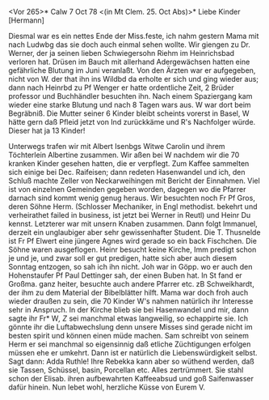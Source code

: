 <Vor 265>* Calw 7 Oct 78
 <(in Mt Clem. 25. Oct Abs)>*
Liebe Kinder [Hermann]

Diesmal war es ein nettes Ende der Miss.feste, ich nahm gestern Mama mit nach Ludwbg das sie doch auch einmal sehen wollte. Wir giengen zu Dr. Werner, der ja seinen lieben Schwiegersohn Riehm im Heinrichsbad verloren hat. Drüsen im Bauch mit allerhand Adergewächsen hatten eine gefährliche Blutung im Juni veranlaßt. Von den Ärzten war er aufgegeben, nicht von W. der that ihn ins Wildbd da erholte er sich und ging wieder aus; dann nach Heinrbd zu Pf Wenger er hatte ordentliche Zeit, 2 Brüder professor und Buchhändler besuchten ihn. Nach einem Spaziergang kam wieder eine starke Blutung und nach 8 Tagen wars aus. W war dort beim Begräbniß. Die Mutter seiner 6 Kinder bleibt scheints vorerst in Basel, W hätte gern daß Pfleid jetzt von Ind zurückkäme und R's Nachfolger würde. Dieser hat ja 13 Kinder!

Unterwegs trafen wir mit Albert Isenbgs Witwe Carolin und ihrem Töchterlein Albertine zusammen. Wir aßen bei W nachdem wir die 70 kranken Kinder gesehen hatten, die er verpflegt. Zum Kaffee sammelten sich einige bei Dec. Raifeisen; dann redeten Hasenwandel und ich, den Schluß machte Zeller von Neckarweihingen mit Bericht der Einnahmen. Viel ist von einzelnen Gemeinden gegeben worden, dagegen wo die Pfarrer darnach sind kommt wenig genug heraus. Wir besuchten noch Fr Pf Gros, deren Söhne Herm. (Schlosser Mechaniker, in Engl methodist. bekehrt und verheirathet failed in business, ist jetzt bei Werner in Reutl) und Heinr Du kennst. Letzterer war mit unsern Knaben zusammen. Dann folgt Immanuel, derzeit ein unglaubiger aber sehr gewissenhafter Student. Die T. Thusnelde ist Fr Pf Elwert eine jüngere Agnes wird gerade so ein back Fischchen. Die Söhne waren ausgeflogen. Heinr besucht keine Kirche, Imm predigt schon je und je, und zwar soll er gut predigen, hatte sich aber auch diesem Sonntag entzogen, so sah ich ihn nicht. 
Joh war in Göpp. wo er auch den Hohenstaufer Pf Paul Dettinger sah, der einen Buben hat. In St fand er Großma. ganz heiter, besuchte auch andere Pfarrer etc. zB Schweikhardt, der ihm zu dem Material der Bibelblätter hilft. Mama war doch froh auch wieder draußen zu sein, die 70 Kinder W's nahmen natürlich ihr Interesse sehr in Anspruch. In der Kirche blieb sie bei Hasenwandel und mir, dann sagte ihr Fr<au>* W<erner>*, Z<eller von Nekkarweihingen>* sei manchmal etwas langweilig, so echappirte sie. Ich gönnte ihr die Luftabwechslung denn unsere Misses sind gerade nicht im besten spirit und können einen müde machen. Sam schreibt von seinem Herm er sei manchmal so eigensinnig daß etliche Züchtigungen erfolgen müssen ehe er umkehrt. Dann ist er natürlich die Liebenswürdigkeit selbst. Sagt dann: Adda Ruthle! Ihre Rebekka kann aber so wüthend werden, daß sie Tassen, Schüssel, basin, Porcellan etc. Alles zertrümmert. Sie stahl schon der Elisab. ihren aufbewahrten Kaffeeabsud und goß Saifenwasser dafür hinein. Nun lebet wohl, herzliche Küsse von
 Eurem V.
